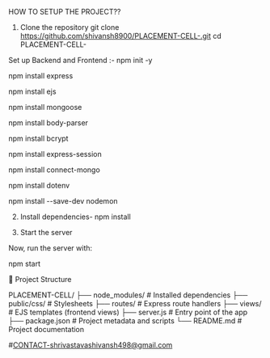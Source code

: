 HOW TO SETUP THE PROJECT??
1. Clone the repository
git clone https://github.com/shivansh8900/PLACEMENT-CELL-.git
cd PLACEMENT-CELL-

Set up Backend and Frontend :- npm init -y

npm install express

npm install ejs

npm install mongoose

npm install body-parser

npm install bcrypt

npm install express-session

npm install connect-mongo

npm install dotenv

npm install --save-dev nodemon

2. Install dependencies-
   npm install
  
3. Start the server
   
Now, run the server with:

npm start

📁 Project Structure 

PLACEMENT-CELL/
├── node_modules/         # Installed dependencies
├── public/css/           # Stylesheets
├── routes/               # Express route handlers
├── views/                # EJS templates (frontend views)
├── server.js             # Entry point of the app
├── package.json          # Project metadata and scripts
└── README.md             # Project documentation

#CONTACT-shrivastavashivansh498@gmail.com
